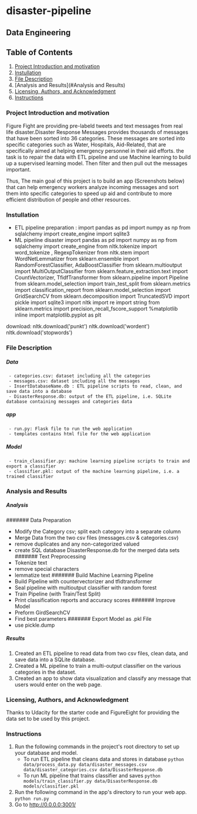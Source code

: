 # disaster-pipeline
## Data Engineering 

## Table of Contents
1. [Project Introduction and motivation](#Project-Introduction-and-motivation)
2. [Instullation](#Instullation)
3. [File Description](#File-Description)
4. [Analysis and Results](#Analysis and Results)
5. [Licensing, Authors, and Acknowledgment](#Licensing-Authors-Acknowledgment)
6. [Instructions](#Instruction)

### Project Introduction and motivation <a name="Project Intorduction and motivation"></a>
Figure Fight are providing pre-labeld tweets and text messages from real life disaster.Disaster Response Messages provides thousands of messages that have been sorted into 36 categories. These messages are sorted into specific categories such as Water, Hospitals, Aid-Related, that are specifically aimed at helping emergency personnel in their aid efforts. the task is to repair the data with ETL pipeline and use Machine learning to build up a supervised learning model. Then filter and then pull out the messages important. 

Thus, The main goal of this project is to build an app (Screenshots below) that can help emergency workers analyze incoming messages and sort them into specific categories to speed up aid and contribute to more efficient distribution of people and other resources.

### Instullation <a name="instullation"></a>
- ETL pipeline preparation : 
import pandas as pd
import numpy as np 
from sqlalchemy import create_engine
import sqlite3
- ML pipeline disaster 
import pandas as pd
import numpy as np
from sqlalchemy import create_engine
from nltk.tokenize import word_tokenize , RegexpTokenizer
from nltk.stem import WordNetLemmatizer
from sklearn.ensemble import RandomForestClassifier, AdaBoostClassifier
from sklearn.multioutput import MultiOutputClassifier
from sklearn.feature_extraction.text import CountVectorizer, TfidfTransformer
from sklearn.pipeline import Pipeline
from sklearn.model_selection import train_test_split
from sklearn.metrics import classification_report
from sklearn.model_selection import GridSearchCV
from sklearn.decomposition import TruncatedSVD
import pickle
import sqlite3
import nltk
import re 
import string
from sklearn.metrics import precision_recall_fscore_support
%matplotlib inline
import matplotlib.pyplot as plt

download:
nltk.download('punkt')
nltk.download('wordent')
nltk.download('stopwords')

### File Description <a name="File Description"></a>
##### Data 
     - categories.csv: dataset including all the categories
     - messages.csv: dataset including all the messages
     - InsertDatabaseName.db : ETL pipeline scripts to read, clean, and save data into a database
     - DisasterResponse.db: output of the ETL pipeline, i.e. SQLite database containing messages and categories data
##### app
     - run.py: Flask file to run the web application
     - templates contains html file for the web application

##### Model 
     - train_classifier.py: machine learning pipeline scripts to train and export a classifier
     - classifier.pkl: output of the machine learning pipeline, i.e. a trained classifier
     
     
### Analysis and Results <a name="Analysis and Results"></a>
##### Analysis 
####### Data Preparation
- Modify the Category csv; split each category into a separate column
- Merge Data from the two csv files (messages.csv & categories.csv)
- remove duplicates and any non-categorized valued
- create SQL database DisasterResponse.db for the merged data sets
####### Text Preprocessing
- Tokenize text
- remove special characters
- lemmatize text
####### Build Machine Learning Pipeline
- Build Pipeline with countervectorizer and tfidtransformer
- Seal pipeline with multioutput classifier with random forest
- Train Pipeline (with Train/Test Split)
- Print classification reports and accuracy scores
####### Improve Model
- Preform GirdSearchCV
- Find best parameters
####### Export Model as .pkl File
- use pickle.dump 

##### Results 
1. Created an ETL pipeline to read data from two csv files, clean data, and save data into a SQLite database.
2. Created a ML pipeline to train a multi-output classifier on the various categories in the dataset.
3. Created an app to show data visualization and classify any message that users would enter on the web page.

### Licensing, Authors, and Acknowledgment <a name="Licensing, Authors, and Acknowledgment"></a>
Thanks to Udacity for the starter code and FigureEight for providing the data set to be used by this project.

### Instructions <a name="instructions"></a>
1. Run the following commands in the project's root directory to set up your database and model.
    - To run ETL pipeline that cleans data and stores in database
        `python data/process_data.py data/disaster_messages.csv data/disaster_categories.csv data/DisasterResponse.db`
    - To run ML pipeline that trains classifier and saves
        `python models/train_classifier.py data/DisasterResponse.db models/classifier.pkl`
2. Run the following command in the app's directory to run your web app.
    `python run.py`
3. Go to http://0.0.0.0:3001/
